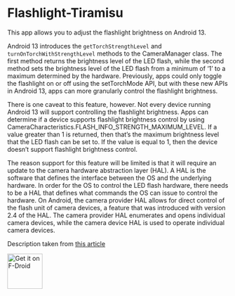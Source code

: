 # Flashlight-Tiramisu
This app allows you to adjust the flashlight brightness on Android 13. 

Android 13 introduces the `getTorchStrengthLevel` and `turnOnTorchWithStrengthLevel` methods to the CameraManager class. The first method returns the brightness level of the LED flash, while the second method sets the brightness level of the LED flash from a minimum of ‘1’ to a maximum determined by the hardware. Previously, apps could only toggle the flashlight on or off using the setTorchMode API, but with these new APIs in Android 13, apps can more granularly control the flashlight brightness.

There is one caveat to this feature, however. Not every device running Android 13 will support controlling the flashlight brightness. Apps can determine if a device supports flashlight brightness control by using CameraCharacteristics.FLASH_INFO_STRENGTH_MAXIMUM_LEVEL. If a value greater than 1 is returned, then that’s the maximum brightness level that the LED flash can be set to. If the value is equal to 1, then the device doesn’t support flashlight brightness control.

The reason support for this feature will be limited is that it will require an update to the camera hardware abstraction layer (HAL). A HAL is the software that defines the interface between the OS and the underlying hardware. In order for the OS to control the LED flash hardware, there needs to be a HAL that defines what commands the OS can issue to control the hardware. On Android, the camera provider HAL allows for direct control of the flash unit of camera devices, a feature that was introduced with version 2.4 of the HAL. The camera provider HAL enumerates and opens individual camera devices, while the camera device HAL is used to operate individual camera devices.

Description taken from [this article](https://blog.esper.io/android-13-flashlight-brightness-control/)

[<img src="https://fdroid.gitlab.io/artwork/badge/get-it-on.png"
     alt="Get it on F-Droid"
     height="80">](https://f-droid.org/packages/com.pdb82.flashlighttiramisu/)
